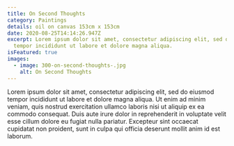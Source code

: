 ```yaml
---
title: On Second Thoughts
category: Paintings
details: oil on canvas 153cm x 153cm
date: 2020-08-25T14:14:26.947Z
excerpt: Lorem ipsum dolor sit amet, consectetur adipiscing elit, sed do eiusmod
  tempor incididunt ut labore et dolore magna aliqua.
isFeatured: true
images:
  - image: 300-on-second-thoughts-.jpg
    alt: On Second Thoughts
---
```

Lorem ipsum dolor sit amet, consectetur adipiscing elit, sed do eiusmod tempor incididunt ut labore et dolore magna aliqua. Ut enim ad minim veniam, quis nostrud exercitation ullamco laboris nisi ut aliquip ex ea commodo consequat. Duis aute irure dolor in reprehenderit in voluptate velit esse cillum dolore eu fugiat nulla pariatur. Excepteur sint occaecat cupidatat non proident, sunt in culpa qui officia deserunt mollit anim id est laborum.